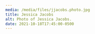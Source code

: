 ```yaml
---
media: /media/files/jjacobs.photo.jpg
title: Jessica Jacobs
alt: Photo of Jessica Jacobs.
date: 2021-10-18T17:45:00-0500
---
```

